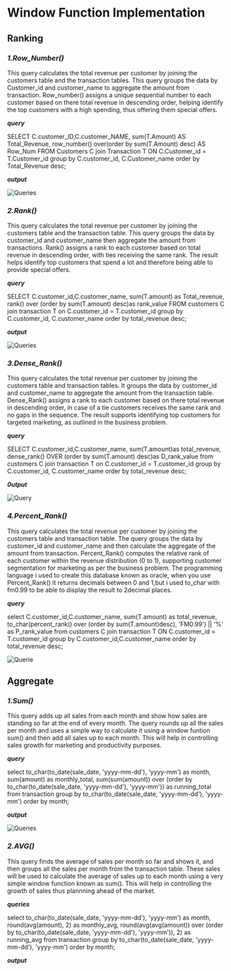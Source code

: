 # **Window Function Implementation**
## **Ranking**
### *1.Row_Number()*
This query calculates the total revenue per customer by joining the customers table and the transaction tables. This query groups the data by Customer_id and customer_name to aggregate the amount from transaction. Row_number() assigns a unique sequential number to each customer based on there total revenue in descending order, helping identify the top customers with a high spending, thus offering them special offers.
 
 ***query***

SELECT C.customer_ID,C.customer_NAME,
sum(T.Amount) AS Total_Revenue,
row_number() over(order by sum(T.Amount) desc) AS Row_Num
FROM Customers C
join Transaction T ON C.Customer_id = T.Customer_id
group by C.customer_id, C.Customer_name
order by Total_Revenue desc;

***output***

![Queries](row_num.png)

### *2.Rank()*
This query calculates the total revenue per customer by joining the customers table and the transaction table. This query groups the data by customer_id and customer_name then aggregate the amount from transactions. Rank() assigns a rank to each customer based on total revenue in descending order, with ties receiving the same rank. The result helps identify top customers that spend a lot and therefore being able to provide special offers.


***query***

SELECT C.customer_id,C.customer_name,
sum(T.amount) as Total_revenue,
rank() over (order by sum(T.amount) desc)as rank_value
FROM customers C 
join transaction T on C.customer_id = T.customer_id
group by C.customer_id, C.customer_name
order by total_revenue desc;

***output***

![Queries](rank().png)


### *3.Dense_Rank()*
This query calculates the total revenue per customer by joining the customers table and transaction tables. It groups the data by customer_id and customer_name to aggregate the amount from the transaction table. Dense_Rank() assigns a rank to each customer based on there total revenue in descending order, in case of a tie customers receives the same rank and no gaps in the sequence. The result supports identifying top customers for targeted marketing, as outlined in the business problem.

***query***

SELECT C.customer_id,C.customer_name,
sum(T.amount)as total_revenue,
dense_rank() OVER (order by sum(T.amount) desc)as D_rank_value
from customers C
join transaction T on C.customer_id = T.customer_id
group by C.customer_id, C.customer_name
order by total_revenue desc;

***0utput***

![Query](dense_rank().png)


### *4.Percent_Rank()*
This query calculates the total revenue per customer by joining the customers table and transaction table. The query groups the data by customer_id and customer_name and then calculate the aggregate of the amount from transaction. Percent_Rank() computes the relative rank of each customer within the revenue distribution (0 to 1), supporting customer segmentation for marketing as per the business problem. The programming language i used to create this database known as oracle, when you use Percent_Rank() it returns decimals between 0 and 1,but i used to_char with fm0.99 to be able to display the result to 2decimal places.

***query***

select C.customer_id,C.customer_name,
sum(T.amount) as total_revenue,
to_char(percent_rank() over (order by sum(T.amount)desc), 'FM0.99') || '%' as P_rank_value 
from customers C
join transaction T ON C.customer_id = T.customer_id
group by C.customer_id,C.customer_name
order by total_revenue desc;



![Querie](p_rank().png)



## **Aggregate**
### *1.Sum()*
This query adds up all sales from each month and show how sales are standing so far at the end of every month. The query rounds up all the sales per month and uses a simple way to calculate it using a window funtion sum() and then add all sales up to each month. This will help in controlling sales growth for marketing and productivity purposes.

***query***

select to_char(to_date(sale_date, 'yyyy-mm-dd'), 'yyyy-mm') as month,
sum(amount) as monthly_total,
sum(sum(amount)) over (order by to_char(to_date(sale_date, 'yyyy-mm-dd'), 'yyyy-mm')) as running_total
from transaction
group by to_char(to_date(sale_date, 'yyyy-mm-dd'), 'yyyy-mm')
order by month;

***output***

![Queries](sum().png)


### *2.AVG()*
This query finds the average of sales per month so far and shows it, and then groups all the sales per month from the transaction table. These sales will be used to calculate the average of sales up to each month using a very simple window function known as sum(). This will help in controlling the growth of sales thus plannning ahead of the market.

***queries***

select to_char(to_date(sale_date, 'yyyy-mm-dd'), 'yyyy-mm') as month,
round(avg(amount), 2) as monthly_avg,
round(avg(avg(amount)) over (order by to_char(to_date(sale_date, 'yyyy-mm-dd'), 'yyyy-mm')), 2) as running_avg
from transaction
group by to_char(to_date(sale_date, 'yyyy-mm-dd'), 'yyyy-mm')
order by month;

***output***

